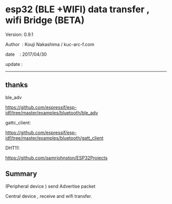 ﻿# esp32 (BLE +WIFI) data transfer , wifi Bridge (BETA)

 Version: 0.9.1

 Author  : Kouji Nakashima / kuc-arc-f.com

 date    : 2017/04/30

 update : 
***

## thanks

ble_adv

https://github.com/espressif/esp-idf/tree/master/examples/bluetooth/ble_adv

gattc_client:

https://github.com/espressif/esp-idf/tree/master/examples/bluetooth/gatt_client

DHT11:

https://github.com/samrjohnston/ESP32Projects



## Summary
 (Peripheral device ) send Advertise packet 

 Central device , receive and wifi transfer.




